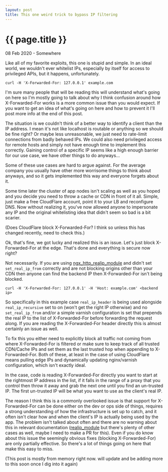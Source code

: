 ```yaml
---
layout: post
title: This one weird trick to bypass IP filtering
---
```


{{ page.title }}
================

<p class="meta">08 Feb 2020 - Somewhere</p>
Like all of my favorite exploits, this one is stupid and simple. In an ideal world, we wouldn't ever whitelist IPs, especially by itself for access to privileged APIs, but it happens, unfortunately.

```
curl -H 'X-Forwarded-For: 127.0.0.1' example.com
```


I'm sure many people that will be reading this will understand what's going on here so I'm mostly going to talk about why I think confusion around how X-Forwarded-For works is a more common issue than you would expect. If you want to get an idea of what's going on here and how to prevent it I'll post more info at the end of this post.

The situation is we couldn't think of a better way to identify a client than the IP address. I mean it's not like localhost is routable or anything so we should be fine right? Or maybe less unreasonable, we just need to rate-limit connections from badly behaved IPs. We could also need privileged access for remote hosts and simply not have enough time to implement this correctly. Gaining control of a specific IP seems like a high enough barrier for our use case, we have other things to do anyways...

Some of these use cases are hard to argue against. For the average company you usually have other more worrisome things to think about anyways, and so it gets implemented this way and everyone forgets about it.

Some time later the cluster of app nodes isn't scaling as well as you hoped and you decide you need to throw a cache or CDN in front of it all. Simple, just make a free CloudFlare account, point it to your LB and reconfigure DNS. Now without realizing it, you've now allowed anyone to impersonate any IP and the original whitelisting idea that didn't seem so bad is a bit scarier.

(Does CloudFlare block X-Forwarded-For? I think so unless this has changed recently, need to check this.)

Ok, that's fine, we got lucky and realized this is an issue. Let's just block X-Forwarded-For at the edge. That's done and everything is secure now right?

Not necessarily. If you are using [ngx_http_realip_module](https://nginx.org/en/docs/http/ngx_http_realip_module.html) and didn't set `set_real_ip_from` correctly and are not blocking origins other than your CDN then anyone can find the backend IP then X-Forwarded-For isn't being blocked.

```
curl -H 'X-Forwarded-For: 127.0.0.1' -H 'Host: example.com' <backend ip>
```

So specifically in this example case `real_ip_header` is being used alongside `real_ip_recursive` set to on (won't get the right IP otherwise) and no `set_real_ip_from` and/or a simple varnish configuration is set that prepends the real IP to the list of X-Forwarded-For before forwarding the request along. If you are reading the X-Forwarded-For header directly this is almost certainly an issue as well.

To fix this you either need to explicitly block all traffic not coming from where X-Forwarded-For is filtered or make sure to keep track of all trusted CDN/Cache IPs and set them as the last trusted hop when appending to X-Forwarded-For. Both of these, at least in the case of using CloudFlare means pulling edge IPs and dynamically updating nginx/varnish configuration, which isn't exactly ideal.

In the case, code is reading X-Forwarded-For directly you want to start at the rightmost IP address in the list, if it falls in the range of a proxy that you control then throw it away and grab the next one until you find an un-trusted IP. The first un-trusted IP will be what you want to use as the client's real IP.

The reason I think this is a commonly overlooked issue is that support for X-Forwarded-For can be done either on the dev or ops side of things, requires a strong understanding of how the infrastructure is set up to catch, and it often isn't clear how and when the client's IP is actually being used by the app. The problem isn't talked about often and there are no warning about this in relevant documentation ([realip_module](https://nginx.org/en/docs/http/ngx_http_realip_module.html) but there's plenty of other cases as well, maybe I need to make a PR for this). Even if you do know about this issue the seemingly obvious fixes (blocking X-Forwarded-For) are only partially effective. So there's a lot of things going on here that make this easy to miss.


(This post is mostly from memory right now. will update and be adding more to this soon once I dig into it again)

